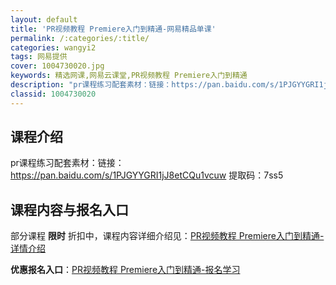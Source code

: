 ```yaml
---
layout: default
title: 'PR视频教程 Premiere入门到精通-网易精品单课'
permalink: /:categories/:title/
categories: wangyi2
tags: 网易提供
cover: 1004730020.jpg
keywords: 精选网课,网易云课堂,PR视频教程 Premiere入门到精通
description: "pr课程练习配套素材：链接：https://pan.baidu.com/s/1PJGYYGRI1jJ8etCQu1vcuw提取码：7ss5PR视频教程Premiere入门到精通"
classid: 1004730020
---
```


## 课程介绍

pr课程练习配套素材：链接：https://pan.baidu.com/s/1PJGYYGRI1jJ8etCQu1vcuw 
提取码：7ss5

## 课程内容与报名入口

部分课程 **限时** 折扣中，课程内容详细介绍见：[PR视频教程 Premiere入门到精通-详情介绍](https://study.163.com/course/introduction/1004730020.htm?share=1&shareId=1025206652&utm_campaign=share&utm_medium=iphoneShare&utm_source=&utm_u=1025206652)

**优惠报名入口**：[PR视频教程 Premiere入门到精通-报名学习](https://study.163.com/course/introduction/1004730020.htm?share=1&shareId=1025206652&utm_campaign=share&utm_medium=iphoneShare&utm_source=&utm_u=1025206652)

